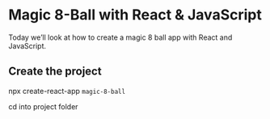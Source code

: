 # Magic 8-Ball with React & JavaScript

Today we’ll look at how to create a magic 8 ball app with React and JavaScript.

## Create the project

npx create-react-app ```magic-8-ball```

cd into project folder

```cd magic-8-ball